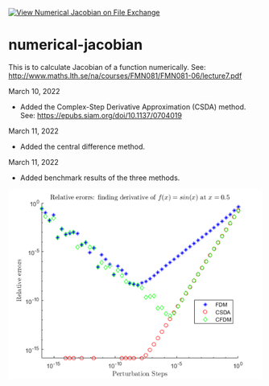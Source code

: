[![View Numerical Jacobian on File Exchange](https://www.mathworks.com/matlabcentral/images/matlab-file-exchange.svg)](https://www.mathworks.com/matlabcentral/fileexchange/53187-numerical-jacobian)

# numerical-jacobian

This is to calculate Jacobian of a function numerically.
See: http://www.maths.lth.se/na/courses/FMN081/FMN081-06/lecture7.pdf


March 10, 2022

- Added the Complex-Step Derivative Approximation (CSDA) method.  
See: https://epubs.siam.org/doi/10.1137/0704019

March 11, 2022

- Added the central difference method.

March 11, 2022

- Added benchmark results of the three methods.

![](https://github.com/auralius/numerical-jacobian/blob/master/relative_erorrs.png)


